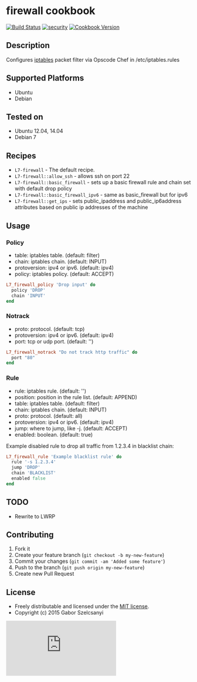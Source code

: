 # firewall cookbook
[![Build Status](https://travis-ci.org/szelcsanyi/chef-firewall.svg?branch=master)](https://travis-ci.org/szelcsanyi/chef-firewall)
[![security](https://hakiri.io/github/szelcsanyi/chef-firewall/master.svg)](https://hakiri.io/github/szelcsanyi/chef-firewall/master)
[![Cookbook Version](https://img.shields.io/cookbook/v/L7-firewall.svg?style=flat)](https://supermarket.chef.io/cookbooks/L7-firewall)

## Description

Configures [iptables](http://en.wikipedia.org/wiki/Iptables) packet filter via Opscode Chef in /etc/iptables.rules

## Supported Platforms

* Ubuntu
* Debian

## Tested on

* Ubuntu 12.04, 14.04
* Debian 7

## Recipes

* `L7-firewall` - The default recipe.
* `L7-firewall::allow_ssh` - allows ssh on port 22
* `L7-firewall::basic_firewall` - sets up a basic firewall rule and chain set with default drop policy
* `L7-firewall::basic_firewall_ipv6` - same as basic_firewall but for ipv6
* `L7-firewall::get_ips` - sets public_ipaddress and public_ip6address attributes based on public ip addresses of the machine

## Usage

### Policy
* table: iptables table. (default: filter)
* chain: iptables chain. (default: INPUT)
* protoversion: ipv4 or ipv6. (default: ipv4)
* policy: iptables policy. (default: ACCEPT)

```ruby
L7_firewall_policy 'Drop input' do
  policy 'DROP'
  chain 'INPUT'
end
```

### Notrack
* proto: protocol. (default: tcp)
* protoversion: ipv4 or ipv6. (default: ipv4)
* port: tcp or udp port. (default: '')

```ruby
L7_firewall_notrack "Do not track http traffic" do
  port "80"
end
```

### Rule
* rule: iptables rule. (default: '')
* position: position in the rule list. (default: APPEND)
* table: iptables table. (default: filter)
* chain: iptables chain. (default: INPUT)
* proto: protocol. (default: all)
* protoversion: ipv4 or ipv6. (default: ipv4)
* jump: where to jump, like -j. (default: ACCEPT)
* enabled: boolean. (default: true)

Example disabled rule to drop all traffic from 1.2.3.4 in blacklist chain:
```ruby
L7_firewall_rule 'Example blacklist rule' do
  rule '-s 1.2.3.4'
  jump 'DROP'
  chain 'BLACKLIST'
  enabled false
end
```

## TODO
* Rewrite to LWRP

## Contributing

1. Fork it
2. Create your feature branch (`git checkout -b my-new-feature`)
3. Commit your changes (`git commit -am 'Added some feature'`)
4. Push to the branch (`git push origin my-new-feature`)
5. Create new Pull Request

## License

* Freely distributable and licensed under the [MIT license](http://szelcsanyi.mit-license.org/2015/license.html).
* Copyright (c) 2015 Gabor Szelcsanyi

[![image](https://ga-beacon.appspot.com/UA-56493884-1/chef-firewall/README.md)](https://github.com/szelcsanyi/chef-firewall)

